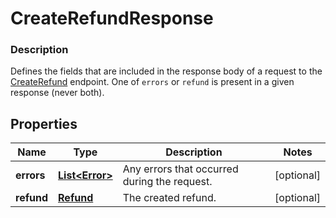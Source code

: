 
# CreateRefundResponse

### Description

Defines the fields that are included in the response body of a request to the [CreateRefund](#endpoint-createrefund) endpoint.  One of `errors` or `refund` is present in a given response (never both).

## Properties
Name | Type | Description | Notes
------------ | ------------- | ------------- | -------------
**errors** | [**List&lt;Error&gt;**](Error.md) | Any errors that occurred during the request. |  [optional]
**refund** | [**Refund**](Refund.md) | The created refund. |  [optional]



